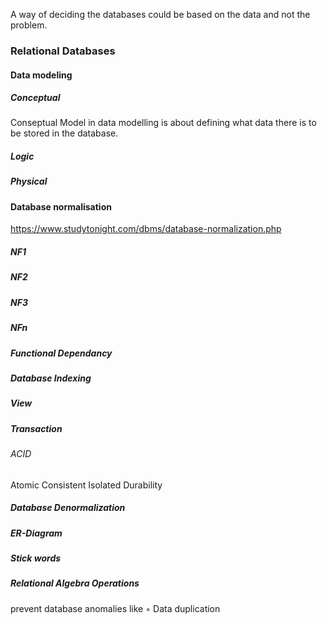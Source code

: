 

A way of deciding the databases could be based on the data and not the problem.

### Relational Databases

#### Data modeling
##### Conceptual

Conseptual Model in data modelling is about defining what data there is to be stored in the database. 

##### Logic
##### Physical


#### Database normalisation
https://www.studytonight.com/dbms/database-normalization.php
##### NF1
##### NF2
##### NF3
##### NFn

##### Functional Dependancy
##### Database Indexing
##### View 
##### Transaction
###### ACID
Atomic Consistent Isolated Durability
##### Database Denormalization

##### ER-Diagram

##### Stick words

##### Relational Algebra Operations



prevent database anomalies like 
	◦ Data duplication

